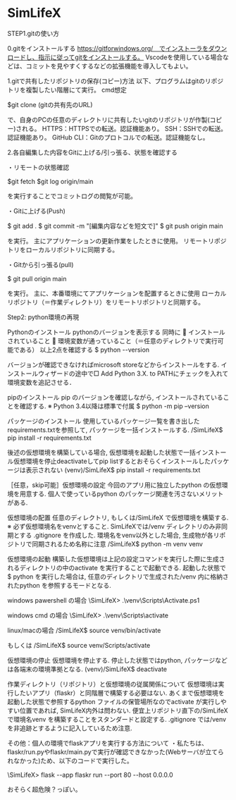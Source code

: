 # SimLifeX

STEP1.gitの使い方

0.gitをインストールする
https://gitforwindows.org/　でインストーラをダウンロードし、指示に従ってgitをインストールする。
Vscodeを使用している場合などは、コミットを見やすくするなどの拡張機能を導入してもよい。


1.gitで共有したリポジトリの保存(コピー)方法
以下、プログラムはgitのリポジトリを複製したい階層にて実行。
cmd想定

$git clone (gitの共有先のURL)

で、自身のPCの任意のディレクトリに共有したいgitのリポジトリが作製(コピー)される。
HTTPS：HTTPSでの転送。認証機能あり。
SSH：SSHでの転送。認証機能あり。
GitHub CLI：Gitのプロトコルでの転送。認証機能なし。

2.各自編集した内容をGitに上げる/引っ張る、状態を確認する

・リモートの状態確認

$git fetch
$git log origin/main

を実行することでコミットログの閲覧が可能。

・Gitに上げる(Push)

$ git add .
$ git commit -m "[編集内容などを短文で]"
$ git push origin main

を実行。
主にアプリケーションの更新作業をしたときに使用。
リモートリポジトリをローカルリポジトリに同期する。

・Gitから引っ張る(pull)

$ git pull origin main

を実行。
主に、本番環境にてアプリケーションを配置するときに使用
ローカルリポジトリ（＝作業ディレクトリ）をリモートリポジトリと同期する。

Step2: python環境の再現

Pythonのインストール
pythonのバージョンを表示する
同時に
    インストールされていること
    環境変数が通っていること（＝任意のディレクトリで実行可能である）
以上2点を確認する
$ python --version

バージョンが確認できなければmicrosoft storeなどからインストールをする.
インストールウィザードの途中で□ Add Python 3.X. to PATHにチェックを入れて環境変数を追記させる．

pipのインストール
pip のバージョンを確認しながら, インストールされていることを確認する. 
※ Python 3.4以降は標準で付属
$ python -m pip –version

パッケージのインストール
使用しているパッケージ一覧を書き出したrequirements.txtを参照して, パッケージを一括インストールする.
/SimLifeX$ pip install -r requirements.txt

後述の仮想環境を構築している場合, 仮想環境を起動した状態で一括インストール仮想環境を停止deactivateしてpip listするとおそらくインストールしたパッケージは表示されない
(venv)/SimLifeX$ pip install -r requirements.txt

［任意，skip可能］仮想環境の設定
今回のアプリ用に独立したpython の仮想環境を用意する. 
個人で使っているpython のパッケージ関連を汚さないメリットがある.

仮想環境の配置
任意のディレクトリ, もしくは/SimLifeX で仮想環境を構築する. 
※ 必ず仮想環境名をvenvとすること. 
SimLifeXでは/venv ディレクトリのみ非同期とする .gitignore を作成した. 
環境名をvenv以外とした場合, 生成物が各リポジトリで同期されるため名称に注意
/SimLifeX$ python -m venv venv

仮想環境の起動
構築した仮想環境は上記の設定コマンドを実行した際に生成されるディレクトリの中のactivate を実行することで起動できる. 起動した状態で$ python を実行した場合は, 任意のディレクトリで生成された/venv 内に格納されたpython を参照するモードとなる.

windows pawershell の場合
\SimLifeX> .\venv\Scripts\Activate.ps1

windows cmd の場合
\SimLifeX> .\venv\Scripts\activate

linux/macの場合
/SimLifeX$ source venv/bin/activate

もしくは
/SimLifeX$ source venv/Scripts/activate

仮想環境の停止
仮想環境を停止する. 停止した状態ではpython, パッケージなどは各端末の環境準拠となる.
(venv)/SimLifeX$ deactivate

作業ディレクトリ（リポジトリ）と仮想環境の従属関係について
仮想環境は実行したいアプリ（flaskr）と同階層で構築する必要はない. あくまで仮想環境を起動した状態で参照するpython ファイルの保管場所なのでactivate が実行しやすい位置であれば, SimLifeX内外は問わない. 便宜上リポジトリ直下の/SimLifeX で環境名venv を構築することをスタンダードと設定する. .gitignore では/venv を非追跡とするように記入しているため注意.


その他：個人の環境でflaskアプリを実行する方法について
・私たちは、flaskr/run.pyやflaskr/main.pyで実行が確認できなかった(Webサーバが立てられなかった)ため、以下のコードで実行した。

\SimLifeX> flask --app flaskr run --port 80 --host 0.0.0.0

おそらく超危険？っぽい。






